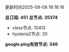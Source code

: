 更新时间2025-08-08 18:18:16

**总订阅: 451**
**总节点: 35374**
- vless节点: 10413
- hysteria2节点: 20

**google ping有效节点: 346**
